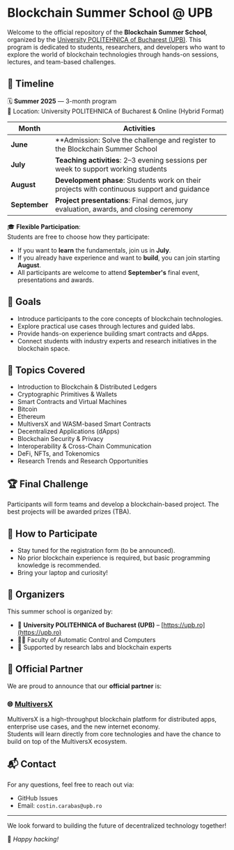 # Blockchain Summer School @ UPB

Welcome to the official repository of the **Blockchain Summer School**, organized by the [University POLITEHNICA of Bucharest (UPB)](https://upb.ro/). This program is dedicated to students, researchers, and developers who want to explore the world of blockchain technologies through hands-on sessions, lectures, and team-based challenges.

## 📅 Timeline

🗓 **Summer 2025** — 3-month program  
📍 Location: University POLITEHNICA of Bucharest & Online (Hybrid Format)

| Month       | Activities                                                                                  |
|-------------|----------------------------------------------------------------------------------------------|
| **June**    | **Admission: Solve the challenge and register to the Blockchain Summer School           |
| **July**    | **Teaching activities**: 2–3 evening sessions per week to support working students           |
| **August**  | **Development phase**: Students work on their projects with continuous support and guidance  |
| **September**| **Project presentations**: Final demos, jury evaluation, awards, and closing ceremony        |

🎓 **Flexible Participation**:  
Students are free to choose how they participate:
- If you want to **learn** the fundamentals, join us in **July**.
- If you already have experience and want to **build**, you can join starting **August**.
- All participants are welcome to attend **September's** final event, presentations and awards.


## 🎯 Goals

- Introduce participants to the core concepts of blockchain technologies.
- Explore practical use cases through lectures and guided labs.
- Provide hands-on experience building smart contracts and dApps.
- Connect students with industry experts and research initiatives in the blockchain space.

## 🧠 Topics Covered

- Introduction to Blockchain & Distributed Ledgers
- Cryptographic Primitives & Wallets
- Smart Contracts and Virtual Machines
- Bitcoin
- Ethereum
- MultiversX and WASM-based Smart Contracts
- Decentralized Applications (dApps)
- Blockchain Security & Privacy
- Interoperability & Cross-Chain Communication
- DeFi, NFTs, and Tokenomics
- Research Trends and Research Opportunities

## 🏆 Final Challenge

Participants will form teams and develop a blockchain-based project. The best projects will be awarded prizes (TBA).

## 📝 How to Participate

- Stay tuned for the registration form (to be announced).
- No prior blockchain experience is required, but basic programming knowledge is recommended.
- Bring your laptop and curiosity!

## 🙌 Organizers

This summer school is organized by:
- 📍 **University POLITEHNICA of Bucharest (UPB)** – [https://upb.ro](https://upb.ro)
- 🧑‍🏫 Faculty of Automatic Control and Computers
- 🧪 Supported by research labs and blockchain experts

## 🤝 Official Partner

We are proud to announce that our **official partner** is:

### 🌐 [MultiversX](https://multiversx.com)

MultiversX is a high-throughput blockchain platform for distributed apps, enterprise use cases, and the new internet economy.  
Students will learn directly from core technologies and have the chance to build on top of the MultiversX ecosystem.

## 📬 Contact

For any questions, feel free to reach out via:
- GitHub Issues
- Email: `costin.carabas@upb.ro`

---

We look forward to building the future of decentralized technology together!

🚀 *Happy hacking!*
